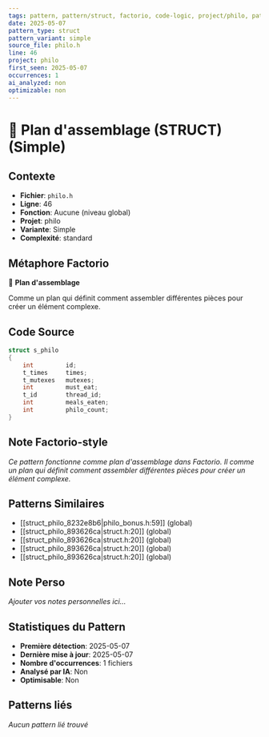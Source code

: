 ```yaml
---
tags: pattern, pattern/struct, factorio, code-logic, project/philo, pattern/variant/simple
date: 2025-05-07
pattern_type: struct
pattern_variant: simple
source_file: philo.h
line: 46
project: philo
first_seen: 2025-05-07
occurrences: 1
ai_analyzed: non
optimizable: non
---
```


# 📐 Plan d'assemblage (STRUCT) (Simple)

## Contexte
- **Fichier**: `philo.h`
- **Ligne**: 46
- **Fonction**: Aucune (niveau global)
- **Projet**: philo
- **Variante**: Simple
- **Complexité**: standard

## Métaphore Factorio
📐 **Plan d'assemblage**

Comme un plan qui définit comment assembler différentes pièces pour créer un élément complexe.

## Code Source
```c
struct s_philo
{
	int			id;
	t_times		times;
	t_mutexes	mutexes;
	int			must_eat;
	t_id		thread_id;
	int			meals_eaten;
	int			philo_count;
}
```

## Note Factorio-style
*Ce pattern fonctionne comme plan d'assemblage dans Factorio. Il comme un plan qui définit comment assembler différentes pièces pour créer un élément complexe.*

## Patterns Similaires
- [[struct_philo_8232e8b6|philo_bonus.h:59]] (global)
- [[struct_philo_893626ca|struct.h:20]] (global)
- [[struct_philo_893626ca|struct.h:20]] (global)
- [[struct_philo_893626ca|struct.h:20]] (global)
- [[struct_philo_893626ca|struct.h:20]] (global)

## Note Perso
*Ajouter vos notes personnelles ici...*

## Statistiques du Pattern
- **Première détection**: 2025-05-07
- **Dernière mise à jour**: 2025-05-07
- **Nombre d'occurrences**: 1 fichiers
- **Analysé par IA**: Non
- **Optimisable**: Non

## Patterns liés
*Aucun pattern lié trouvé*
